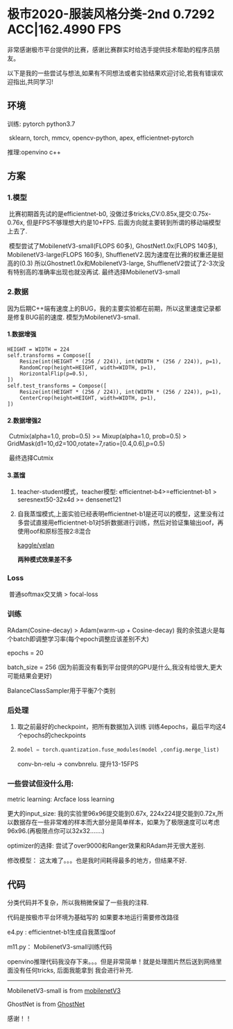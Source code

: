# 极市2020-服装风格分类-2nd 0.7292 ACC|162.4990 FPS

非常感谢极市平台提供的比赛，感谢比赛群实时给选手提供技术帮助的程序员朋友。

以下是我的一些尝试与想法,如果有不同想法或者实验结果欢迎讨论,若我有错误欢迎指出,共同学习!

## 环境

训练: pytorch python3.7

​	sklearn, torch, mmcv, opencv-python, apex, efficientnet-pytorch

推理:openvino c++

## 方案

### 1.模型

​	比赛初期首先试的是efficientnet-b0, 没做过多tricks,CV:0.85x,提交:0.75x-0.76x, 但是FPS不够理想大约是10+FPS. 后面方向就主要转到所谓的移动端模型上去了.

​	模型尝试了MobilenetV3-small(FLOPS 60多), GhostNet1.0x(FLOPS 140多), MobilenetV3-large(FLOPS 160多), ShufflenetV2.因为速度在比赛的权重还是挺高的(0.3) 所以Ghostnet1.0x和MobilenetV3-large, ShufflenetV2尝试了2-3次没有特别高的准确率出现也就没再试. 最终选择MobilenetV3-small



### 2.数据

​	因为后期C++端有速度上的BUG，我的主要实验都在前期，所以这里速度记录都是修复BUG前的速度. 模型为MobilenetV3-small.

#### 1.数据增强

```
HEIGHT = WIDTH = 224
self.transforms = Compose([
    Resize(int(HEIGHT * (256 / 224)), int(WIDTH * (256 / 224)), p=1),
    RandomCrop(height=HEIGHT, width=WIDTH, p=1),
    HorizontalFlip(p=0.5),
])
self.test_transforms = Compose([
    Resize(int(HEIGHT * (256 / 224)), int(WIDTH * (256 / 224)), p=1),
    CenterCrop(height=HEIGHT, width=WIDTH, p=1),
])
```

#### 2.数据增强2

​	Cutmix(alpha=1.0, prob=0.5) >= Mixup(alpha=1.0, prob=0.5) > GridMask(d1=10,d2=100,rotate=7,ratio=[0.4,0.6],p=0.5)

​	最终选择Cutmix

#### 3.蒸馏

1. teacher-student模式，teacher模型: efficientnet-b4>=efficientnet-b1 > seresnext50-32x4d >= densenet121

2. 自我蒸馏模式,上面实验已经表明efficientnet-b1是还可以的模型，这里没有过多尝试直接用efficientnet-b1对5折数据进行训练，然后对验证集输出oof，再使用oof和原标签按2:8混合

   [kaggle/yelan](https://www.kaggle.com/c/plant-pathology-2020-fgvc7/discussion/154056)

   **两种模式效果差不多**

   

### Loss

​	普通softmax交叉熵 > focal-loss



### 训练

RAdam(Cosine-decay) > Adam(warm-up + Cosine-decay) 我的余弦退火是每个batch即调整学习率(每个epoch调整应该差别不大)

epochs = 20

batch_size = 256 (因为前面没有看到平台提供的GPU是什么,我没有给很大,更大可能结果会更好)

BalanceClassSampler用于平衡7个类别



### 后处理

1. 取之前最好的checkpoint，把所有数据加入训练 训练4epochs，最后平均这4个epochs的checkpoints

2. ```python
   model = torch.quantization.fuse_modules(model ,config.merge_list)
   ```

   conv-bn-relu -> convbnrelu. 提升13-15FPS



### 一些尝试但没什么用:

metric learning: Arcface loss learning

更大的input_size: 我的实验里96x96提交能到0.67x, 224x224提交能到0.72x,所以数据存在一些非常难的样本而大部分是简单样本，如果为了极限速度可以考虑96x96.(再极限点你可以32x32.......)

optimizer的选择: 尝试了over9000和Ranger效果和RAdam并无很大差别.

修改模型： 这太难了。。。也是我时间耗得最多的地方，但结果不好.

## 代码

分类代码并不复杂，所以我稍微保留了一些我的注释.

代码是按极市平台环境为基础写的 如果要本地运行需要修改路径

e4.py :  efficientnet-b1生成自我蒸馏oof

m11.py： MobilenetV3-small训练代码



openvino推理代码我没存下来。。。但是非常简单！就是处理图片然后送到网络里面没有任何tricks, 后面我能拿到 我会进行补充.

------

MobilenetV3-small is from [mobilenetV3](https://github.com/xiaolai-sqlai/mobilenetv3)

GhostNet is from [GhostNet](https://github.com/huawei-noah/ghostnet)

感谢！！